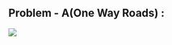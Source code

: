## Problem - A(One Way Roads) : 
<img src = "https://github.com/user-attachments/assets/09506f0e-2c2e-4367-941f-2fbd5850f3cc"> </img>

